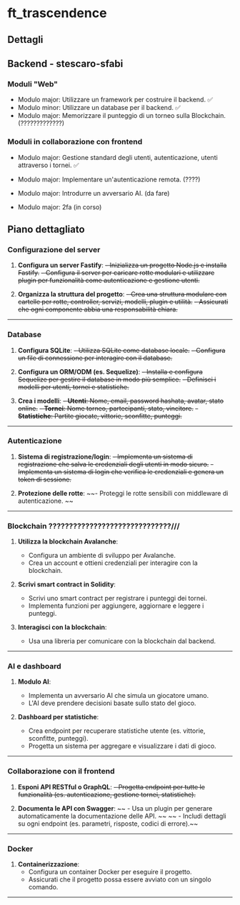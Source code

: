 # ft_trascendence

## Dettagli

## Backend - stescaro-sfabi

### Moduli "Web"

- Modulo major: Utilizzare un framework per costruire il backend.  ✅
- Modulo minor: Utilizzare un database per il backend. ✅
- Modulo major: Memorizzare il punteggio di un torneo sulla Blockchain.  (?????????????)


### Moduli in collaborazione con frontend
- Modulo major: Gestione standard degli utenti, autenticazione, utenti attraverso i tornei. ✅
- Modulo major: Implementare un'autenticazione remota. (????)

- Modulo major: Introdurre un avversario AI. (da fare)

- Modulo major: 2fa (in corso)

## Piano dettagliato

### Configurazione del server

1. **Configura un server Fastify**:
   ~~- Inizializza un progetto Node.js e installa Fastify.~~
   ~~- Configura il server per caricare rotte modulari e utilizzare plugin per funzionalità come autenticazione e gestione utenti.~~

2. **Organizza la struttura del progetto**:
   ~~- Crea una struttura modulare con cartelle per rotte, controller, servizi, modelli, plugin e utilità.~~
   ~~- Assicurati che ogni componente abbia una responsabilità chiara.~~

---

### Database
1. **Configura SQLite**:
   ~~- Utilizza SQLite come database locale.~~
   ~~- Configura un file di connessione per interagire con il database.~~

2. **Configura un ORM/ODM (es. Sequelize)**:
   ~~- Installa e configura Sequelize per gestire il database in modo più semplice.~~
   ~~- Definisci i modelli per utenti, tornei e statistiche.~~

3. **Crea i modelli**:
   ~~- **Utenti**: Nome, email, password hashata, avatar, stato online.~~
   ~~- **Tornei**: Nome torneo, partecipanti, stato, vincitore.~~
   ~~- **Statistiche**: Partite giocate, vittorie, sconfitte, punteggi.~~

---

### Autenticazione
1. **Sistema di registrazione/login**:
   ~~- Implementa un sistema di registrazione che salva le credenziali degli utenti in modo sicuro.~~
   ~~- Implementa un sistema di login che verifica le credenziali e genera un token di sessione.~~

2. **Protezione delle rotte**:
   ~~- Proteggi le rotte sensibili con middleware di autenticazione.  ~~

---

### Blockchain  ??????????????????????????????///
1. **Utilizza la blockchain Avalanche**:
   - Configura un ambiente di sviluppo per Avalanche.
   - Crea un account e ottieni credenziali per interagire con la blockchain.

2. **Scrivi smart contract in Solidity**:
   - Scrivi uno smart contract per registrare i punteggi dei tornei.
   - Implementa funzioni per aggiungere, aggiornare e leggere i punteggi.

3. **Interagisci con la blockchain**:
   - Usa una libreria per comunicare con la blockchain dal backend.

---

### AI e dashboard
1. **Modulo AI**:
   - Implementa un avversario AI che simula un giocatore umano.
   - L'AI deve prendere decisioni basate sullo stato del gioco.

2. **Dashboard per statistiche**:
   - Crea endpoint per recuperare statistiche utente (es. vittorie, sconfitte, punteggi).
   - Progetta un sistema per aggregare e visualizzare i dati di gioco.

---

### Collaborazione con il frontend
1. **Esponi API RESTful o GraphQL**:
   ~~- Progetta endpoint per tutte le funzionalità (es. autenticazione, gestione tornei, statistiche).~~

2. **Documenta le API con Swagger**:
  ~~ - Usa un plugin per generare automaticamente la documentazione delle API. ~~
  ~~ - Includi dettagli su ogni endpoint (es. parametri, risposte, codici di errore).~~

---

### Docker
1. **Containerizzazione**:
   - Configura un container Docker per eseguire il progetto.
   - Assicurati che il progetto possa essere avviato con un singolo comando.

---